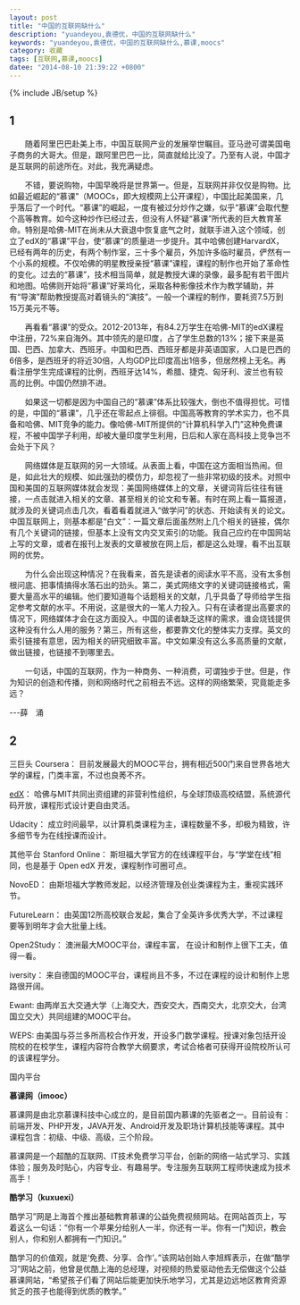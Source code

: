 ```yaml
---
layout: post
title: "中国的互联网缺什么"
description: "yuandeyou,袁德优，中国的互联网缺什么"
keywords: "yuandeyou,袁德优，中国的互联网缺什么,慕课,moocs"
category: 收藏
tags: [互联网,慕课,moocs]
datee: "2014-08-10 21:39:22 +0800"
---
```

{% include JB/setup %}

## 1 ##

　　随着阿里巴巴赴美上市，中国互联网产业的发展举世瞩目。亚马逊可谓美国电子商务的大哥大。但是，跟阿里巴巴一比，简直就给比没了。乃至有人说，中国才是互联网的前途所在。对此，我充满疑虑。

　　不错，要说购物，中国早晚将是世界第一。但是，互联网并非仅仅是购物。比如最近崛起的“慕课”（MOOCs，即大规模网上公开课程），中国比起美国来，几乎落后了一个时代。“慕课”的崛起，一度有被过分炒作之嫌，似乎“慕课”会取代整个高等教育。如今这种炒作已经过去，但没有人怀疑“慕课”所代表的巨大教育革命。特别是哈佛-MIT在尚未从大衰退中恢复底气之时，就联手进入这个领域，创立了edX的“慕课”平台，使“慕课”的质量进一步提升。其中哈佛创建HarvardX，已经有两年的历史，有两个制作室，三十多个雇员，外加许多临时雇员，俨然有一个小系的规模。不仅哈佛的明星教授亲授“慕课”课程，课程的制作也开始了革命性的变化。过去的“慕课”，技术相当简单，就是教授大课的录像，最多配有若干图片和地图。哈佛则开始将“慕课”好莱坞化，采取各种影像技术作为教学辅助，并有“导演”帮助教授提高对着镜头的“演技”。一般一个课程的制作，要耗资7.5万到15万美元不等。

<!-- more -->

　　再看看“慕课”的受众。2012-2013年，有84.2万学生在哈佛-MIT的edX课程中注册，72%来自海外。其中领先的是印度，占了学生总数的13%；接下来是英国、巴西、加拿大、西班牙。中国和巴西、西班牙都是非英语国家，人口是巴西的6倍多，是西班牙的将近30倍，人均GDP比印度高出1倍多，但居然榜上无名。再看注册学生完成课程的比例，西班牙达14%，希腊、捷克、匈牙利、波兰也有较高的比例。中国仍然排不进。

　　如果这一切都是因为中国自己的“慕课”体系比较强大，倒也不值得担忧。可惜的是，中国的“慕课”，几乎还在零起点上徘徊。中国高等教育的学术实力，也不具备和哈佛、MIT竞争的能力。像哈佛-MIT所提供的“计算机科学入门”这种免费课程，不被中国学子利用，却被大量印度学生利用，日后和人家在高科技上竞争岂不会处于下风？

　　网络媒体是互联网的另一大领域。从表面上看，中国在这方面相当热闹。但是，如此壮大的规模、如此强劲的模仿力，却忽视了一些非常初级的技术。对照中国和美国的互联网媒体就会发现：美国网络媒体上的文章，关键词背后往往有链接，一点击就进入相关的文章、甚至相关的论文和专著。有时在网上看一篇报道，就涉及的关键词点击几次，看着看着就进入“做学问”的状态、开始读有关的论文。中国互联网上，则基本都是“白文”：一篇文章后面虽然附上几个相关的链接，偶尔有几个关键词的链接，但基本上没有文内交叉索引的功能。我自己应约在中国网站上写的文章，或者在报刊上发表的文章被放在网上后，都是这么处理，看不出互联网的优势。

　　为什么会出现这种情况？在我看来，首先是读者的阅读水平不高，没有太多刨根问底、把事情搞得水落石出的劲头。第二，美式网络文字的关键词链接格式，需要大量高水平的编辑。他们要知道每个话题相关的文献，几乎具备了导师给学生指定参考文献的水平。不用说，这是很大的一笔人力投入。只有在读者提出高要求的情况下，网络媒体才会在这方面投入。中国的读者缺乏这样的需求，谁会烧钱提供这种没有什么人用的服务？第三，所有这些，都要靠文化的整体实力支撑。英文的索引链接有意思，因为相关的研究细致丰富。中文如果没有这么多高质量的文献，做出链接，也链接不到哪里去。

　　一句话，中国的互联网，作为一种商务、一种消费，可谓独步于世。但是，作为知识的创造和传播，则和网络时代之前相去不远。这样的网络繁荣，究竟能走多远？

   ---薛　涌

## 2 ##

三巨头
Coursera：
目前发展最大的MOOC平台，拥有相近500门来自世界各地大学的课程，门类丰富，不过也良莠不齐。

[edX][edX]：
哈佛与MIT共同出资组建的非营利性组织，与全球顶级高校结盟，系统源代码开放，课程形式设计更自由灵活。

Udacity：
成立时间最早，以计算机类课程为主，课程数量不多，却极为精致，许多细节专为在线授课而设计。

其他平台
Stanford Online：
斯坦福大学官方的在线课程平台，与“学堂在线”相同，也是基于 Open edX 开发，课程制作可圈可点。

NovoED：
由斯坦福大学教师发起，以经济管理及创业类课程为主，重视实践环节。

FutureLearn：
由英国12所高校联合发起，集合了全英许多优秀大学，不过课程要等到明年才会大批量上线。

Open2Study：
澳洲最大MOOC平台，课程丰富， 在设计和制作上很下工夫，值得一看。

iversity：
来自德国的MOOC平台，课程尚且不多，不过在课程的设计和制作上思路很开阔。

Ewant:
由两岸五大交通大学（上海交大，西安交大，西南交大，北京交大，台湾国立交大）共同组建的MOOC平台。

WEPS:
由美国与芬兰多所高校合作开发，开设多门数学课程。授课对象包括开设院校的在校学生，课程内容符合教学大纲要求，考试合格者可获得开设院校所认可的该课程学分。

国内平台

**慕课网（imooc）**

慕课网是由北京慕课科技中心成立的，是目前国内慕课的先驱者之一。目前设有：前端开发、PHP开发，JAVA开发、Android开发及职场计算机技能等课程。其中课程包含：初级、中级、高级，三个阶段。

慕课网是一个超酷的互联网、IT技术免费学习平台，创新的网络一站式学习、实践体验；服务及时贴心，内容专业、有趣易学。专注服务互联网工程师快速成为技术高手！

**酷学习（kuxuexi）**

酷学习”网是上海首个推出基础教育慕课的公益免费视频网站。在网站首页上，写着这么一句话：“你有一个苹果分给别人一半，你还有一半。你有一门知识，教会别人，你和别人都拥有一门知识。”

酷学习的价值观，就是‘免费、分享、合作’。”该网站创始人李旭辉表示，在做“酷学习”网站之前，他曾是优酷上海的总经理，对视频的热爱驱动他去无偿做这个公益慕课网站，“希望孩子们看了网站后能更加快乐地学习，尤其是边远地区教育资源贫乏的孩子也能得到优质的教学。”

[edX]: https://www.edx.org/ "edX"

